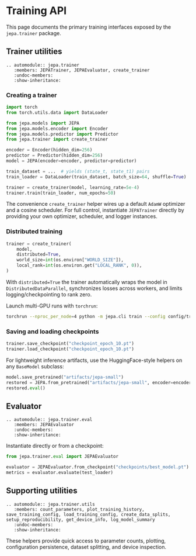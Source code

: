 # Training API

This page documents the primary training interfaces exposed by the ``jepa.trainer`` package.

## Trainer utilities

```{eval-rst}
.. automodule:: jepa.trainer
   :members: JEPATrainer, JEPAEvaluator, create_trainer
   :undoc-members:
   :show-inheritance:
```

### Creating a trainer

```python
import torch
from torch.utils.data import DataLoader

from jepa.models import JEPA
from jepa.models.encoder import Encoder
from jepa.models.predictor import Predictor
from jepa.trainer import create_trainer

encoder = Encoder(hidden_dim=256)
predictor = Predictor(hidden_dim=256)
model = JEPA(encoder=encoder, predictor=predictor)

train_dataset = ...  # yields (state_t, state_t1) pairs
train_loader = DataLoader(train_dataset, batch_size=64, shuffle=True)

trainer = create_trainer(model, learning_rate=5e-4)
trainer.train(train_loader, num_epochs=50)
```

The convenience ``create_trainer`` helper wires up a default ``AdamW`` optimizer and a cosine scheduler. For full control, instantiate ``JEPATrainer`` directly by providing your own optimizer, scheduler, and logger instances.

### Distributed training

```python
trainer = create_trainer(
    model,
    distributed=True,
    world_size=int(os.environ["WORLD_SIZE"]),
    local_rank=int(os.environ.get("LOCAL_RANK", 0)),
)
```

With ``distributed=True`` the trainer automatically wraps the model in ``DistributedDataParallel``, synchronizes losses across workers, and limits logging/checkpointing to rank zero.

Launch multi-GPU runs with ``torchrun``:

```bash
torchrun --nproc_per_node=4 python -m jepa.cli train --config config/train.yaml --distributed true
```

### Saving and loading checkpoints

```python
trainer.save_checkpoint("checkpoint_epoch_10.pt")
trainer.load_checkpoint("checkpoint_epoch_10.pt")
```

For lightweight inference artifacts, use the HuggingFace-style helpers on any ``BaseModel`` subclass:

```python
model.save_pretrained("artifacts/jepa-small")
restored = JEPA.from_pretrained("artifacts/jepa-small", encoder=encoder, predictor=predictor)
restored.eval()
```

## Evaluator

```{eval-rst}
.. automodule:: jepa.trainer.eval
   :members: JEPAEvaluator
   :undoc-members:
   :show-inheritance:
```

Instantiate directly or from a checkpoint:

```python
from jepa.trainer.eval import JEPAEvaluator

evaluator = JEPAEvaluator.from_checkpoint("checkpoints/best_model.pt")
metrics = evaluator.evaluate(test_loader)
```

## Supporting utilities

```{eval-rst}
.. automodule:: jepa.trainer.utils
   :members: count_parameters, plot_training_history, save_training_config, load_training_config, create_data_splits, setup_reproducibility, get_device_info, log_model_summary
   :undoc-members:
   :show-inheritance:
```

These helpers provide quick access to parameter counts, plotting, configuration persistence, dataset splitting, and device inspection.
